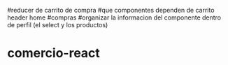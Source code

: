 
#reducer de carrito de compra
#que componentes dependen de carrito 
    header
    home
#compras
#organizar la informacion del componente dentro de perfil (el select y los productos)
# comercio-react